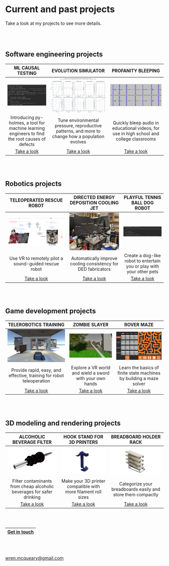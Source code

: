 # Current and past projects

Take a look at my projects to see more details.

<br/><br/>

## Software engineering projects
| ML CAUSAL TESTING      | EVOLUTION SIMULATOR | PROFANITY BLEEPING     |
| :---:        |    :----:   |          :---: |
| ![Code snippet](/images/projects/ml_causal_testing/code_snippet.png)   | ![Simulation results](/images/projects/evolution_simulator/simulation_results.png)        | ![Bleeped audio](/images/projects/profanity_bleeping/bleeped_audio.png)      |
| Introducing py-holmes, a tool for machine learning engineers to find the root causes of defects      | Tune environmental pressure, reproductive patterns, and more to change how a population evolves       | Quickly bleep audio in educational videos, for use in high school and college classrooms   |
| [Take a look](https://wrenmcqueary.github.io/projects/ml_causal_testing)   | [Take a look](https://wrenmcqueary.github.io/projects/evolution_simulator)        | [Take a look](https://wrenmcqueary.github.io/projects/profanity_bleeping)      |

<br/><br/>

## Robotics projects
| TELEOPERATED RESCUE ROBOT      | DIRECTED ENERGY DEPOSITION COOLING JET | PLAYFUL TENNIS BALL DOG ROBOT     |
| :---:        |    :----:   |          :---: |
| ![VR system](/images/projects/teleoperated_rescue_robot/VR-system.png)   | ![Physical layout](/images/projects/directed_energy_deposition_cooling_jet/physical_layout.png)        | ![Code snippet](/images/projects/playful_tennis_ball_dog_robot/code_snippet.png)      |
| Use VR to remotely pilot a sound-guided rescue robot      | Automatically improve cooling consistency for DED fabricators       | Create a dog-like robot to entertain you or play with your other pets   |
| [Take a look](https://wrenmcqueary.github.io/projects/teleoperated_rescue_robot)   | [Take a look](https://wrenmcqueary.github.io/projects/directed_energy_deposition_cooling_jet)        | [Take a look](https://wrenmcqueary.github.io/projects/playful_tennis_ball_dog_robot)      |

<br/><br/>

## Game development projects
| TELEROBOTICS TRAINING      | ZOMBIE SLAYER | ROVER MAZE     |
| :---:        |    :----:   |          :---: |
| ![Behind Husky](/images/projects/telerobotics_training/behind_husky.png)   | ![Zombie Slayer screenshot 2](/images/projects/zombie_slayer/zombie_slayer_screenshot_2.png)        | ![Game start condition](/images/projects/rover_maze/game_start_condition.png)      |
| Provide rapid, easy, and effective, training for robot teleoperation      | Explore a VR world and wield a sword with your own hands       | Learn the basics of finite state machines by building a maze solver   |
| [Take a look](https://wrenmcqueary.github.io/projects/telerobotics_training)   | [Take a look](https://wrenmcqueary.github.io/projects/zombie_slayer)        | [Take a look](https://wrenmcqueary.github.io/projects/rover_maze)      |

<br/><br/>

## 3D modeling and rendering projects
| ALCOHOLIC BEVERAGE FILTER      | HOOK STAND FOR 3D PRINTERS | BREADBOARD HOLDER RACK     |
| :---:        |    :----:   |          :---: |
| ![render0](/images/projects/alcoholic_beverage_filter/render_0.png)   | ![Transparent background](/images/projects/hook_stand_for_3D_printers/transparent_background.png)        | ![Transparent background](/images/projects/breadboard_holder_rack/transparent_background.png)      |
| Filter contaminants from cheap alcoholic beverages for safer drinking      | Make your 3D printer compatible with more filament roll sizes       | Categorize your breadboards easily and store them compactly   |
| [Take a look](https://wrenmcqueary.github.io/projects/alcoholic_beverage_filter)   | [Take a look](https://wrenmcqueary.github.io/projects/hook_stand_for_3D_printers)        | [Take a look](https://wrenmcqueary.github.io/projects/breadboard_holder_rack)      |

<br/><br/>

| [Get in touch](https://wrenmcqueary.github.io/contact)      |
| :---:        |

<br/><br/>

wren.mcqueary@gmail.com
